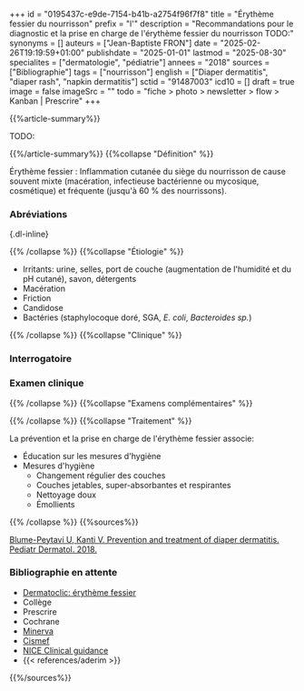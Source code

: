 +++
id = "0195437c-e9de-7154-b41b-a2754f96f7f8"
title = "Érythème fessier du nourrisson"
prefix = "l'"
description = "Recommandations pour le diagnostic et la prise en charge de l'érythème fessier du nourrisson TODO:"
synonyms = []
auteurs = ["Jean-Baptiste FRON"]
date = "2025-02-26T19:19:59+01:00"
publishdate = "2025-01-01"
lastmod = "2025-08-30"
specialites = ["dermatologie", "pédiatrie"]
annees = "2018"
sources = ["Bibliographie"]
tags = ["nourrisson"]
english = ["Diaper dermatitis", "diaper rash", "napkin dermatitis"]
sctid = "91487003"
icd10 = []
draft = true
image = false
imageSrc = ""
todo = "fiche > photo > newsletter > flow > Kanban | Prescrire"
+++

{{%article-summary%}}

TODO:

{{%/article-summary%}}
{{%collapse "Définition" %}}

Érythème fessier
: Inflammation cutanée du siège du nourrisson de cause souvent mixte (macération, infectieuse bactérienne ou mycosique, cosmétique) et fréquente (jusqu'à 60 % des nourrissons).

### Abréviations


{.dl-inline}

{{% /collapse %}}
{{%collapse "Étiologie" %}}

- Irritants: urine, selles, port de couche (augmentation de l'humidité et du pH cutané), savon, détergents
- Macération
- Friction
- Candidose
- Bactéries (staphylocoque doré, SGA, *E. coli*, *Bacteroides sp.*)

{{% /collapse %}}
{{%collapse "Clinique" %}}

### Interrogatoire

### Examen clinique

{{% /collapse %}}
{{%collapse "Examens complémentaires" %}}


{{% /collapse %}}
{{%collapse "Traitement" %}}

La prévention et la prise en charge de l'érythème fessier associe:

- Éducation sur les mesures d'hygiène
- Mesures d'hygiène
  - Changement régulier des couches
  - Couches jetables, super-absorbantes et respirantes
  - Nettoyage doux
  - Émollients

{{% /collapse %}}
{{%sources%}}

[Blume-Peytavi U, Kanti V. Prevention and treatment of diaper dermatitis. Pediatr Dermatol. 2018.](https://onlinelibrary.wiley.com/doi/10.1111/pde.13495)

### Bibliographie en attente

- [Dermatoclic: érythème fessier](https://www.dermatoclic.com/erythemefessier)
- Collège
- Prescrire
- Cochrane
- [Minerva](https://minerva-ebp.be/)
- [Cismef](https://www.cismef.org/cismef/)
- [NICE Clinical guidance](https://www.nice.org.uk/guidance/conditions-and-diseases)
- {{< references/aderim >}}

{{%/sources%}}
